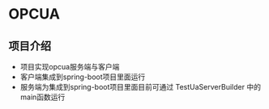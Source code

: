 # OPCUA 
## 项目介绍
- 项目实现opcua服务端与客户端
- 客户端集成到spring-boot项目里面运行
- 服务端为集成到spring-boot项目里面目前可通过 TestUaServerBuilder 中的main函数运行